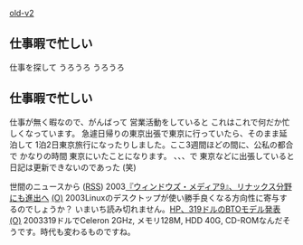 [old-v2](ig030411-orig.html)

## 仕事暇で忙しい

仕事を探して うろうろ うろうろ






## 仕事暇で忙しい


仕事が無く暇なので、がんばって 営業活動をしていると これはこれで何だか忙しくなっています。
急遽日帰りの東京出張で東京に行っていたら、そのまま延泊して 1泊2日東京旅行になったりしました。ここ3週間ほどの間に、公私の都合で
かなりの時間 東京にいたことになります。
、、、で 東京などに出張していると 日記は更新できないのであった (笑)



世間のニュースから ([RSS](ig030411-news.xml)) 2003[『ウィンドウズ・メディア9』、リナックス分野にも進出へ](http://www.hotwired.co.jp/news/news/technology/story/20030410304.html) [(O)](http://www.hotwired.co.jp/news/news/technology/story/20030410304.html) 2003Linuxのデスクトップが使い勝手良くなる方向性に寄与するのでしょうか？ いまいち読み切れません。[HP、319ドルのBTOモデル発表](http://www.zdnet.co.jp/news/0304/09/nebt_16.html) [(O)](http://www.zdnet.co.jp/news/0304/09/nebt_16.html) 2003319ドルでCeleron 2GHz, メモリ128M, HDD 40G, CD-ROMなんだそうです。時代も変わるものですね。